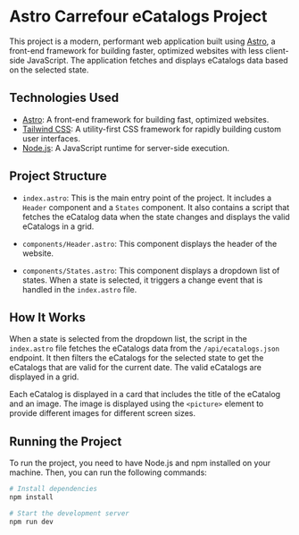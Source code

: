 # Astro Carrefour eCatalogs Project

This project is a modern, performant web application built using [Astro](https://astro.build/), a front-end framework for building faster, optimized websites with less client-side JavaScript. The application fetches and displays eCatalogs data based on the selected state.

## Technologies Used

- [Astro](https://astro.build/): A front-end framework for building fast, optimized websites.
- [Tailwind CSS](https://tailwindcss.com/): A utility-first CSS framework for rapidly building custom user interfaces.
- [Node.js](https://nodejs.org/): A JavaScript runtime for server-side execution.

## Project Structure

- `index.astro`: This is the main entry point of the project. It includes a `Header` component and a `States` component. It also contains a script that fetches the eCatalog data when the state changes and displays the valid eCatalogs in a grid.

- `components/Header.astro`: This component displays the header of the website.

- `components/States.astro`: This component displays a dropdown list of states. When a state is selected, it triggers a change event that is handled in the `index.astro` file.

## How It Works

When a state is selected from the dropdown list, the script in the `index.astro` file fetches the eCatalogs data from the `/api/ecatalogs.json` endpoint. It then filters the eCatalogs for the selected state to get the eCatalogs that are valid for the current date. The valid eCatalogs are displayed in a grid.

Each eCatalog is displayed in a card that includes the title of the eCatalog and an image. The image is displayed using the `<picture>` element to provide different images for different screen sizes.

## Running the Project

To run the project, you need to have Node.js and npm installed on your machine. Then, you can run the following commands:

```bash
# Install dependencies
npm install

# Start the development server
npm run dev
```
